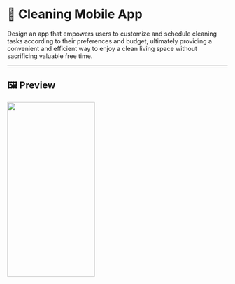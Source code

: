 # 🧼 Cleaning Mobile App

Design an app that empowers users to customize and schedule cleaning tasks according to their preferences and budget, ultimately providing a convenient and efficient way to enjoy a clean living space without sacrificing valuable free time.
___________________________________________________________

## 🖼️ Preview
<img src="https://camo.githubusercontent.com/..." data-canonical-src="https://gyazo.com/eb5c5741b6a9a16c692170a41a49c858.png" width="200" height="400" />
